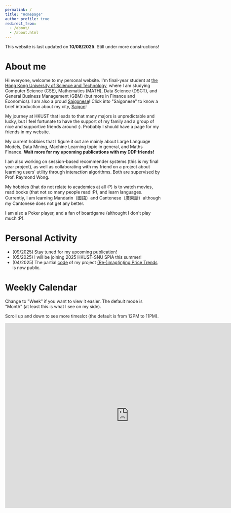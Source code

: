 ```yaml
---
permalink: /
title: "Homepage"
author_profile: true
redirect_from: 
  - /about/
  - /about.html
---
```


This website is last updated on **10/08/2025**. Still under more constructions!

About me
======
Hi everyone, welcome to my personal website. I'm final-year student at [the Hong Kong University of Science and Technology](https://hkust.edu.hk/), where I am studying Computer Science (CSE), Mathematics (MATH), Data Science (DSCT), and General Business Management (GBM) (but more in Finance and Economics). I am also a proud [Saigonese](https://saigoneer.com/saigon-culture/837-the-saigonese)! Click into "Saigonese" to know a brief introduction about my city, [Saigon](https://en.wikipedia.org/wiki/Ho_Chi_Minh_City)!

My journey at HKUST that leads to that many majors is unpredictable and lucky, but I feel fortunate to have the support of my family and a group of nice and supportive friends around :). Probably I should have a page for my friends in my website.

My current hobbies that I figure it out are mainly about Large Language Models, Data Mining, Machine Learning topic in general, and Maths Finance. **Wait more for my upcoming publications with my DDP friends!**

I am also working on session-based recommender systems (this is my final year project), as well as collaborating with my friend on a project about learning users' utility through interaction algorithms. Both are supervised by Prof. Raymond Wong.

My hobbies (that do not relate to academics at all :P) is to watch movies, read books (that not so many people read :P), and learn languages. Currently, I am learning Mandarin（國語）and Cantonese（廣東話）although my Cantonese does not get any better.

I am also a Poker player, and a fan of boardgame (althought I don't play much :P). 

Personal Activity
======
* (09/2025) Stay tuned for my upcoming publication!
* (05/2025) I will be joining 2025 HKUST-SNU SPIA this summer!
* (04/2025) The partial [code](https://github.com/newtdes/cnn-stock-image-analysis) of my project [(Re-)imag(in)ing Price Trends](https://economics.yale.edu/research/re-imagining-price-trends) is now public.

Weekly Calendar
=====
Change to "Week" if you want to view it easier. The default mode is "Month" (at least this is what I see on my side).

Scroll up and down to see more timeslot (the default is from 12PM to 11PM).
<iframe src="https://calendar.google.com/calendar/embed?src=nguyenkimhuenamtdn%40gmail.com&ctz=Asia%2FHong_Kong" style="border: 0" width="800" 
height="600" frameborder="0" scrolling="no"></iframe>